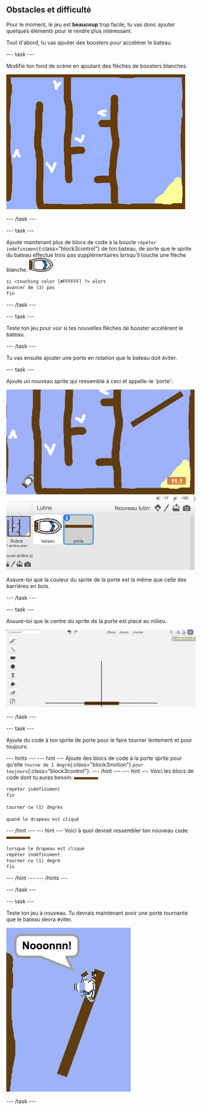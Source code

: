## Obstacles et difficulté

Pour le moment, le jeu est **beaucoup** trop facile, tu vas donc ajouter quelques éléments pour le rendre plus intéressant.

Tout d'abord, tu vas ajouter des boosters pour accélérer le bateau.

\--- task \---

Modifie ton fond de scène en ajoutant des flèches de boosters blanches.

![capture d'écran](images/boat-boost.png)

\--- /task \---

\--- task \---

Ajoute maintenant plus de blocs de code à la boucle `répéter indéfiniment`{:class="block3control"} de ton bateau, de sorte que le sprite du bateau effectue trois pas supplémentaires lorsqu’il touche une flèche blanche. ![sprite bateau](images/boat_resize.png)

```blocks3
si <touching color [#FFFFFF] ?> alors
avancer de (3) pas
fin
```

\--- /task \---

\--- task \---

Teste ton jeu pour voir si tes nouvelles flèches de booster accélèrent le bateau.

\--- /task \---

Tu vas ensuite ajouter une porte en rotation que le bateau doit éviter.

\--- task \---

Ajoute un nouveau sprite qui ressemble à ceci et appelle-le 'porte':

![capture d'écran](images/boat-gate.png)

Assure-toi que la couleur du sprite de la porte est la même que celle des barrières en bois.

\--- /task \---

\--- task \---

Assure-toi que le centre du sprite de la porte est placé au milieu.

![capture d'écran](images/boat-center.png)

\--- /task \---

\--- task \---

Ajoute du code à ton sprite de porte pour le faire tourner lentement et pour toujours.

\--- hints \--- \--- hint \--- Ajoute des blocs de code à la porte sprite pour qu'elle `tourne de 1 degré`{:class="block3motion"} `pour toujours`{:class="block3control"}. \--- /hint \--- \--- hint \--- Voici les blocs de code dont tu auras besoin: ![porte](images/gate.png)

```blocks3
répéter indéfiniment
fin

tourner cw (1) degrés

quand le drapeau est cliqué
```

\--- /hint \--- \--- hint \--- Voici à quoi devrait ressembler ton nouveau code: ![porte](images/gate.png)

```blocks3
lorsque le drapeau est cliqué
répéter indéfiniment
tourner cw (1) degré
fin
```

\--- /hint \--- \--- /hints \---

\--- /task \---

\--- task \---

Teste ton jeu à nouveau. Tu devrais maintenant avoir une porte tournante que le bateau devra éviter.

![capture d'écran](images/boat-gate-test.png)

\--- /task \---